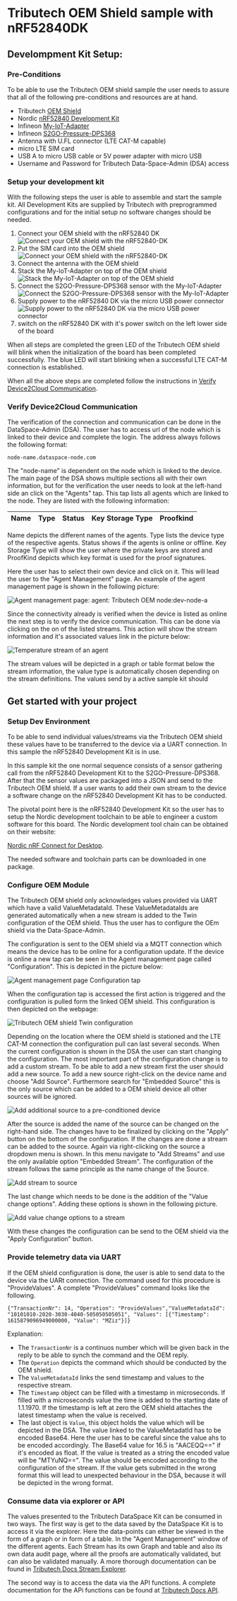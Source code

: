 # Tributech OEM Shield sample with nRF52840DK

## Develompment Kit Setup:

### Pre-Conditions

To be able to use the Tributech OEM shield sample the user needs to assure that all  of the following pre-conditions and resources are at hand.  

* Tributech [OEM Shield](https://tributechwebcontent.blob.core.windows.net/tributech-web-content/Specsheet_2022_OEM.pdf)
* Nordic [nRF52840 Development Kit](https://www.nordicsemi.com/Products/Development-hardware/nrf52840-dk)
* Infineon [My-IoT-Adapter](https://www.infineon.com/cms/de/product/evaluation-boards/my-iot-adapter/)
* Infineon [S2GO-Pressure-DPS368](https://www.infineon.com/cms/en/product/evaluation-boards/s2go-pressure-dps368/)
* Antenna with U.FL connector (LTE CAT-M capable)
* micro LTE SIM card
* USB A to micro USB cable or 5V power adapter with micro USB
* Username and Password for Tributech Data-Space-Admin (DSA) access

### Setup your development kit

With the following steps the user is able to assemble and start the sample kit. All Development Kits are supplied by Tributech with preprogrammed configurations and for the initial setup no software changes should be needed.

1. Connect your OEM shield with the nRF52840 DK
![Connect your OEM shield with the nRF52840-DK](images/nRF52840dk_OEM.png)
2. Put the SIM card into the OEM shield
![Connect your OEM shield with the nRF52840-DK](images/nRF52840dk_OEM_SIM.png)
3. Connect the antenna with the OEM shield
4. Stack the My-IoT-Adapter on top of the OEM shield
![Stack the My-IoT-Adapter on top of the OEM shield](images/nRF52840dk_adapter.png)
5. Connect the S2GO-Pressure-DPS368 sensor with the My-IoT-Adapter
![Connect the S2GO-Pressure-DPS368 sensor with the My-IoT-Adapter](images/adapter_dps368.png)
6. Supply power to the nRF52840 DK via the micro USB power connector
![Supply power to the nRF52840 DK via the micro USB power connector](images/nRF52840_power_usb.png)
7. switch on the nRF52840 DK with it's power switch on the left lower side of the board

When all steps are completed the green LED of the Tributech OEM shield will blink when the initialization of the board has been completed successfully. 
The blue LED will start blinking when a successful LTE CAT-M connection is established.

When all the above steps are completed follow the instructions in [Verify Device2Cloud Communication](#verify-device2cloud-communication).

### Verify Device2Cloud Communication

The verification of the connection and communication can be done in the DataSpace-Admin (DSA).
The user has to access url of the node which is linked to their device and complete the login.
The address always follows the following format:

    node-name.dataspace-node.com

The "node-name" is dependent on the node which is linked to the device.
The main page of the DSA shows multiple sections all with their own information, but for the verification the user needs to look at the left-hand side an click on the "Agents" tap. This tap lists all agents which are linked to the node. They are listed with the following information:

| Name | Type | Status | Key Storage Type | Proofkind |
|------|------|--------|------------------|-----------|

Name depicts the different names of the agents. Type lists the device type of the respective agents. Status shows if the agents is online or offline. Key Storage Type will show the user where the private keys are stored and ProofKind depicts which key format is used for the proof signatures.

Here the user has to select their own device and click on it. This will lead the user to the "Agent Management" page. An example of the agent management page is shown in the following picture:

![Agent management page: agent: Tributech OEM node:dev-node-a](images/DSAAgent.png)

Since the connectivity already is verified when the device is listed as online the next step is to verify the device communication. This can be done via clicking on the on of the listed streams.
This action will show the stream information and it's associated values link in the picture below:

![Temperature stream of an agent](images/DSAAgentStream.png)

The stream values will be depicted in a graph or table format below the stream information, the value type is automatically chosen depending on the stream definitions. The values send by a active sample kit should 

## Get started with your project

### Setup Dev Environment

To be able to send individual values/streams via the Tributech OEM shield these values have to be transferred to the device via a UART connection. In this sample the nRF52840 Development Kit is in use.

In this sample kit the one normal sequence consists of a sensor gathering call from the nRF52840 Development Kit to the S2GO-Pressure-DPS368. After that the sensor values are packaged into a JSON and send to the Tributech OEM shield.
If a user wants to add their own stream to the device a software change on the nRF52840 Development Kit has to be conducted.

The pivotal point here is the nRF52840 Development Kit so the user has to setup the Nordic development toolchain to be able to engineer a custom software for this board.
The Nordic development tool chain can be obtained on their website:
    
[Nordic nRF Connect for Desktop](https://www.nordicsemi.com/Products/Development-tools/nRF-Connect-for-desktop).

The needed software and toolchain parts can be downloaded in one package. 


### Configure OEM Module

The Tributech OEM shield only acknowledges values provided via UART which have a valid ValueMetadataId. These ValueMetadataIds are generated automatically when a new stream is added to the Twin configuration of the OEM shield. Thus the user has to configure the OEm shield via the Data-Space-Admin.

The configuration is sent to the OEM shield via a MQTT connection which means the device has to be online for a configuration update. If the device is online a new tap can be seen in the Agent management page called "Configuration". This is depicted in the picture below:

![Agent management page Configuration tap](images/DSAAgentConfiguration.png)

When the configuration tap is accessed the first action is triggered and the configuration is pulled form the linked OEM shield. This configuration is then depicted on the webpage:

![Tributech OEM shield Twin configuration](images/DSAAgentConfigurationPage.png)

Depending on the location where the OEM shield is stationed and the LTE CAT-M connection the configuration pull can last several seconds. 
When the current configuration is shown in the DSA the user can start changing the configuration. The most important part of the configuration change is to add a custom stream.
To be able to add a new stream first the user should add a new source.
To add a new source right-click on the device name and choose "Add Source". Furthermore search for "Embedded Source" this is the only source which can be added to a OEM shield device all other sources will be ignored. 

![Add additional source to a pre-conditioned device](images/DSAAgentAddSource.png)

After the source is added the name of the source can be changed on the right-hand side. The changes have to be finalized by clicking on the "Apply" button on the bottom of the configuration. If the changes are done a stream can be added to the source. Again via right-clicking on the source a dropdown menu is shown. In this menu navigate to "Add Streams" and use the only available option "Embedded Stream". The configuration of the stream follows the same principle as the name change of the Source.

![Add stream to source](images/DSAAgentAddStream.png)

The last change which needs to be done is the addition of the "Value change options". Adding these options is shown in the following picture.

![Add value change options to a stream](images/DSAAgentAddValueChange.png)

With these changes the configuration can be send to the OEM shield via the "Apply Configuration" button.

### Provide telemetry data via UART

If the OEM shield configuration is done, the user is able to send data to the device via the UARt connection. The command used for this procedure is "ProvideValues".
A complete "ProvideValues" command looks like the following.

```
{"TransactionNr": 14, "Operation": "ProvideValues","ValueMetadataId": "10101010-2020-3030-4040-505050505051", "Values": [{"Timestamp": 1615879096949000000, "Value": "MZiz"}]}
```

Explanation:
- The `TransactionNr` is a continuos number which will be given back in the reply to be able to synch the command and the OEM reply. 
- The `Operation` depicts the command which should be conducted by the OEM shield. 
- The `ValueMetadataId` links the send timestamp and values to the respective stream. 
- The `Timestamp` object can be filled with a timestamp in microseconds. If filled with a microseconds value the time is added to the starting date of 1.1.1970. If the timestamp is left at zero the OEM shield attaches the latest timestamp when the value is received.
- The last object is `Value`, this object holds the value which will be depicted in the DSA. The value linked to the ValueMetadatId has to be encoded Base64. Here the user has to be careful since the value ahs to be encoded accordingly. The Base64 value for 16.5 is "AACEQQ==" if it's encoded as float. If the value is treated as a string the encoded value will be "MTYuNQ==". The value should be encoded according to the configuration of the stream. If the value gets submitted in the wrong format this will lead to unexpected behaviour in the DSA, because it will be depicted in the wrong format.

### Consume data via explorer or API

The values presented to the Tributech DataSpace Kit can be consumed in two ways. The first way is get to the data saved by the DataSpace Kit is to access it via the explorer. Here the data-points can either be viewed in the form of a graph or in form of a table. In the "Agent Management" window of the different agents. Each Stream has its own Graph and table and also its own data audit page, where all the proofs are automatically validated, but can also be validated manually. A more thorough documentation can be found in [Tributech Docs Stream Explorer](https://docs.tributech.io/docs/consume_data/streamexplorer/).

The second way is to access the data via the API functions. A complete documentation for the APi functions can be found at [Tributech Docs API](https://docs.tributech.io/docs/consume_data/api/).